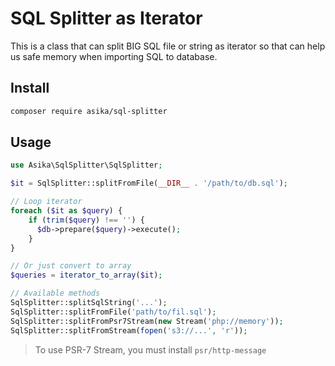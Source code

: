 # SQL Splitter as Iterator

This is a class that can split BIG SQL file or string as iterator so that can help us safe memory when importing SQL to database.

## Install

```bash
composer require asika/sql-splitter
```

## Usage

```php
use Asika\SqlSplitter\SqlSplitter;

$it = SqlSplitter::splitFromFile(__DIR__ . '/path/to/db.sql');

// Loop iterator
foreach ($it as $query) {
    if (trim($query) !== '') {
      $db->prepare($query)->execute();
    }
}

// Or just convert to array
$queries = iterator_to_array($it);

// Available methods
SqlSplitter::splitSqlString('...');
SqlSplitter::splitFromFile('path/to/fil.sql');
SqlSplitter::splitFromPsr7Stream(new Stream('php://memory'));
SqlSplitter::splitFromStream(fopen('s3://...', 'r'));
```

> To use PSR-7 Stream, you must install `psr/http-message`
